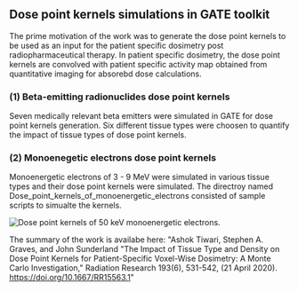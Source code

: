 ## Dose point kernels simulations in GATE toolkit
The prime motivation of the work was to generate the dose point kernels to be used as an input for the patient specific dosimetry post radiopharmaceutical therapy. In patient specific dosimetry, the dose point kernels are convolved with patient specific activity map obtained from quantitative imaging for absorebd dose calculations.

### (1) Beta-emitting radionuclides dose point kernels
Seven medically relevant beta emitters were simulated in GATE for dose point kernels generation. Six different tissue types were choosen to quantify the impact of tissue types of dose point kernels.


### (2) Monoenegetic electrons dose point kernels
Monoenergetic electrons of 3 - 9 MeV were simulated in various tissue types and their dose point kernels were simulated. The directroy named Dose_point_kernels_of_monoenergetic_electrons consisted of sample scripts to simualte the kernels.

![Dose point kernels of 50 keV monoenergetic electrons.](https://github.com/ashok-tiwari/Beta_emitters_dose_point_kernels/blob/main/Dose_point_kernels_of_monoenergetic_electrons/50keV/water/output/mono_ele_dpk_50keV.png)


The summary of the work is availabe here:  "Ashok Tiwari, Stephen A. Graves, and John Sunderland "The Impact of Tissue Type and Density on Dose Point Kernels for Patient-Specific Voxel-Wise Dosimetry: A Monte Carlo Investigation," Radiation Research 193(6), 531-542, (21 April 2020). https://doi.org/10.1667/RR15563.1"

